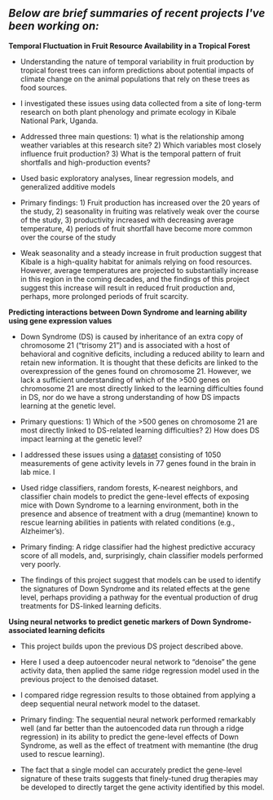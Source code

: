 ## ***Below are brief summaries of recent projects I've been working on:***


**Temporal Fluctuation in Fruit Resource Availability in a Tropical Forest**

- Understanding the nature of temporal variability in fruit production by tropical forest trees can inform predictions about potential impacts of climate change on the animal populations that rely on these trees as food sources. 

- I investigated these issues using data collected from a site of long-term research on both plant phenology and primate ecology in Kibale National Park, Uganda.

- Addressed three main questions: 1) what is the relationship among weather variables at this research site? 2) Which variables most closely influence fruit production? 3) What is the temporal pattern of fruit shortfalls and high-production events?

- Used basic exploratory analyses, linear regression models, and generalized additive models

- Primary findings: 1) Fruit production has increased over the 20 years of the study, 2) seasonality in fruiting was relatively weak over the course of the study, 3) productivity increased with decreasing average temperature, 4) periods of fruit shortfall have become more common over the course of the study  

- Weak seasonality and a steady increase in fruit production suggest that Kibale is a high-quality habitat for animals relying on food resources. However, average temperatures are projected to substantially increase in this region in the coming decades, and the findings of this project suggest this increase will result in reduced fruit production and, perhaps, more prolonged periods of fruit scarcity. 


**Predicting interactions between Down Syndrome and learning ability using gene expression values** 

- Down Syndrome (DS) is caused by inheritance of an extra copy of chromosome 21 (“trisomy 21”) and is associated with a host of behavioral and cognitive deficits, including a reduced ability to learn and retain new information. It is thought that these deficits are linked to the overexpression of the genes found on chromosome 21. However, we lack a sufficient understanding of which of the >500 genes on chromosome 21 are most directly linked to the learning difficulties found in DS, nor do we have a strong understanding of how DS impacts learning at the genetic level. 

-  Primary questions: 1) Which of the >500 genes on chromosome 21 are most directly linked to DS-related learning difficulties? 2) How does DS impact learning at the genetic level? 

- I addressed these issues using a [dataset](https://archive.ics.uci.edu/ml/datasets/Mice+Protein+Expression) consisting of 1050 measurements of gene activity levels in 77 genes found in the brain in lab mice. I

- Used ridge classifiers, random forests, K-nearest neighbors, and classifier chain models to predict the gene-level effects of exposing mice with Down Syndrome to a learning environment, both in the presence and absence of treatment with a drug (memantine) known to rescue learning abilities in patients with related conditions (e.g., Alzheimer’s). 

- Primary finding: A ridge classifier had the highest predictive accuracy score of all models, and, surprisingly, chain classifier models performed very poorly.

- The findings of this project suggest that models can be used to identify the signatures of Down Syndrome and its related effects at the gene level, perhaps providing a pathway for the eventual production of drug treatments for DS-linked learning deficits.

**Using neural networks to predict genetic markers of Down Syndrome-associated learning deficits**

- This project builds upon the previous DS project described above. 

- Here I used a deep autoencoder neural network to “denoise” the gene activity data, then applied the same ridge regression model used in the previous project to the denoised dataset.

- I compared ridge regression results to those obtained from applying a deep sequential neural network model to the dataset. 

- Primary finding: The sequential neural network performed remarkably well (and far better than the autoencoded data run through a ridge regression) in its ability to predict the gene-level effects of Down Syndrome, as well as the effect of treatment with memantine (the drug used to rescue learning).
 
- The fact that a single model can accurately predict the gene-level signature of these traits suggests that finely-tuned drug therapies may be developed to directly target the gene activity identified by this model.
